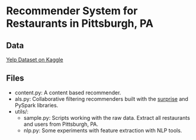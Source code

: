 # Recommender System for Restaurants in Pittsburgh, PA

## Data
[Yelp Dataset on Kaggle](https://www.kaggle.com/yelp-dataset/yelp-dataset)

## Files
- content.py: A content based recommender.
- als.py: Collaborative filtering recommenders built with the [surprise](https://github.com/NicolasHug/Surprise) and PySpark libraries.
- utils/: 
  - sample.py: Scripts working with the raw data. Extract all restaurants and users from Pittsburgh, PA.
  - nlp.py: Some experiments with feature extraction with NLP tools.
                                                                                                     
